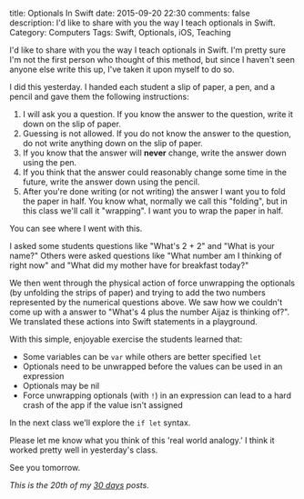 title: Optionals In Swift
date: 2015-09-20 22:30
comments: false
description: I'd like to share with you the way I teach optionals in Swift.
Category: Computers
Tags: Swift, Optionals, iOS, Teaching

I'd like to share with you the way I teach optionals in Swift. I'm pretty sure I'm not the first person who thought of this method, but since I haven't seen anyone else write this up, I've taken it upon myself to do so.

<!-- more -->

I did this yesterday. I handed each student a slip of paper, a pen, and a pencil and gave them the following instructions: 

1. I will ask you a question. If you know the answer to the question, write it down on the slip of paper.
2. Guessing is not allowed. If you do not know the answer to the question, do not write anything down on the slip of paper.
3. If you know that the answer will __never__ change, write the answer down using the pen.
4. If you think that the answer could reasonably change some time in the future, write the answer down using the pencil.
5. After you're done writing (or not writing) the answer I want you to fold the paper in half. You know what, normally we call this "folding", but in this class we'll call it "wrapping". I want you to wrap the paper in half. 

You can see where I went with this. 

I asked some students questions like "What's 2 + 2" and "What is your name?" Others were asked questions like "What number am I thinking of right now" and "What did my mother have for breakfast today?"

We then went through the physical action of force unwrapping the optionals (by unfolding the strips of paper) and trying to add the two numbers represented by the numerical questions above. We saw how we couldn't come up with a answer to "What's 4 plus the number Aijaz is thinking of?". We translated these actions into Swift statements in a playground.

With this simple, enjoyable exercise the students learned that: 

* Some variables can be `var` while others are better specified `let`
* Optionals need to be unwrapped before the values can be used in an expression
* Optionals may be nil
* Force unwrapping optionals (with `!`) in an expression can lead to a hard crash of the app if the value isn't assigned 

In the next class we'll explore the `if let` syntax.

Please let me know what you think of this 'real world analogy.' I think it worked pretty well in yesterday's class.

See you tomorrow.

_This is the 20th of my [30 days][] posts._

[30 days]: /2015/08/31/30-days/
